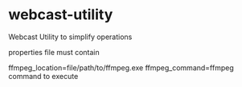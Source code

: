 webcast-utility
===============

Webcast Utility to simplify operations

properties file must contain

ffmpeg_location=file/path/to/ffmpeg.exe
ffmpeg_command=ffmpeg command to execute
